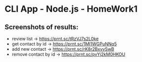 
# CLI App - Node.js - HomeWork1




## Screenshots of results:

- review list -> https://prnt.sc/tRzVJ7s2L0ke
- get contact by id -> https://prnt.sc/1MI1WGPuNNq5
- add new contact -> https://prnt.sc/rK8r2BxvvSwB
- remove contact by id -> https://prnt.sc/pvYj2kM0HKOU

